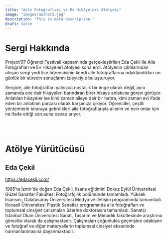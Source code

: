 ```yaml
---
title: "Aile Fotoğrafları ve Ev Hikâyeleri Atölyesi"
image: "images/author2.jpg"
description: "This is meta description."
draft: false
---
```

# Sergi Hakkında

Project’07 Öğrenci Festivali kapsamında gerçekleştirilen Eda Çekil ile Aile Fotoğrafları ve Ev Hikayeleri Atölyesi sona erdi. Atölyenin çıktılarından oluşan sergi yedi lise öğrencisinin kendi aile fotoğraflarına odaklandıkları on günlük bir sürecin sonuçlarını izleyiciyle buluşturuyor.

Sergide, aile fotoğrafları yalnızca nostaljik bir imge olarak değil, aynı zamanda eve dair hikayeleri barındıran birer hikaye anlatıcısı görevi görüyor. Anlatılan hikayeler ise kimi zaman aileye dair bir hatıra, kimi zaman evi ifade eden bir anlatının parçası olarak karşımıza çıkıyor. Öğrenciler, çeşitli yöntemlerle biraraya getirdikleri aile fotoğraflarıyla ailenin ve evin onlar için ne ifade ettiği sorusuna cevap arıyor.


<br>
<br>

# Atölye Yürütücüsü
## Eda Çekil
https://edacekil.com/

1985'te İzmir'de doğan Eda Çekil, lisans eğitimini Dokuz Eylül Üniversitesi Güzel Sanatlar Fakültesi Fotoğrafçılık bölümünde tamamladı. Yüksek lisansını, Galatasaray Üniversitesi Medya ve İletişim programında tamamladı. Kocaeli Üniversitesi Plastik Sanatlar programında aile fotoğrafları ve toplumsal cinsiyet çalışmaları üzerine doktorasını tamamladı. Sanatçı İstanbul Okan Üniversitesi Sanat, Tasarım ve Mimarlık fakültesinde araştırma görevlisi olarak da çalışmaktadır. Çalışmaları çoğunlukla geçmişine odaklanır ve fotoğraf ve diğer materyallerin toplumsal cinsiyet ekseninde harmanlanmasına dayanmaktadır.
